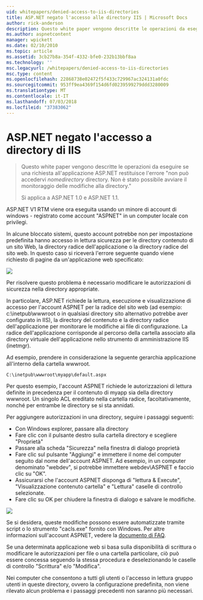 ```yaml
---
uid: whitepapers/denied-access-to-iis-directories
title: ASP.NET negato l'accesso alle directory IIS | Microsoft Docs
author: rick-anderson
description: Questo white paper vengono descritte le operazioni da eseguire se una richiesta all'applicazione ASP.NET restituisce l'errore "accesso negato alla directory DirectoryName. Non è riuscito a s...
ms.author: aspnetcontent
manager: wpickett
ms.date: 02/10/2010
ms.topic: article
ms.assetid: 3cb27b8a-354f-4332-bfe0-232b13bbf8aa
ms.technology: ''
msc.legacyurl: /whitepapers/denied-access-to-iis-directories
msc.type: content
ms.openlocfilehash: 22868738e02472f5f433c729967ac324131a0fdc
ms.sourcegitcommit: 953ff9ea4369f154d6fd0239599279ddd3280009
ms.translationtype: MT
ms.contentlocale: it-IT
ms.lasthandoff: 07/03/2018
ms.locfileid: "37383062"
---
```

<a name="aspnet-denied-access-to-iis-directories"></a>ASP.NET negato l'accesso a directory di IIS
====================
> Questo white paper vengono descritte le operazioni da eseguire se una richiesta all'applicazione ASP.NET restituisce l'errore "non può accedervi *nomedirectory* directory. Non è stato possibile avviare il monitoraggio delle modifiche alla directory."
> 
> Si applica a ASP.NET 1.0 e ASP.NET 1.1.


ASP.NET V1 RTM viene ora eseguita usando un minore di account di windows - registrato come account "ASPNET" in un computer locale con privilegi.

In alcune bloccato sistemi, questo account potrebbe non per impostazione predefinita hanno accesso in lettura sicurezza per le directory contenuto di un sito Web, la directory radice dell'applicazione o la directory radice del sito web. In questo caso si riceverà l'errore seguente quando viene richiesto di pagine da un'applicazione web specificato:

![](denied-access-to-iis-directories/_static/image1.jpg)

Per risolvere questo problema è necessario modificare le autorizzazioni di sicurezza nella directory appropriate.

In particolare, ASP.NET richiede la lettura, esecuzione e visualizzazione di accesso per l'account ASPNET per la radice del sito web (ad esempio: c:\inetpub\wwwroot o in qualsiasi directory sito alternativo potrebbe aver configurato in IIS), la directory del contenuto e la directory radice dell'applicazione per monitorare le modifiche ai file di configurazione. La radice dell'applicazione corrisponde al percorso della cartella associato alla directory virtuale dell'applicazione nello strumento di amministrazione IIS (inetmgr).

Ad esempio, prendere in considerazione la seguente gerarchia applicazione all'interno della cartella wwwroot.

`C:\inetpub\wwwroot\myapp\default.aspx`

Per questo esempio, l'account ASPNET richiede le autorizzazioni di lettura definite in precedenza per il contenuto di myapp sia della directory wwwroot. Un singolo ACL ereditato nella cartella radice, facoltativamente, nonché per entrambe le directory se si sta annidati.

Per aggiungere autorizzazioni in una directory, seguire i passaggi seguenti:

- Con Windows explorer, passare alla directory
- Fare clic con il pulsante destro sulla cartella directory e scegliere "Proprietà"
- Passare alla scheda "Sicurezza" nella finestra di dialogo proprietà
- Fare clic sul pulsante "Aggiungi" e immettere il nome del computer seguito dal nome dell'account ASPNET. Ad esempio, in un computer denominato "webdev", si potrebbe immettere webdev\ASPNET e faccio clic su "OK".
- Assicurarsi che l'account ASPNET disponga di "lettura &amp; Execute", "Visualizzazione contenuto cartella" e "Lettura" caselle di controllo selezionate.
- Fare clic su OK per chiudere la finestra di dialogo e salvare le modifiche.

![](denied-access-to-iis-directories/_static/image2.jpg)

Se si desidera, queste modifiche possono essere automatizzate tramite script o lo strumento "cacls.exe" fornito con Windows. Per altre informazioni sull'account ASPNET, vedere la [documento di FAQ](https://go.microsoft.com/fwlink/?LinkId=5828).

Se una determinata applicazione web si basa sulla disponibilità di scrittura o modificare le autorizzazioni per file o una cartella particolare, ciò può essere concessa seguendo la stessa procedura e deselezionando le caselle di controllo "Scrittura" e/o "Modifica".

Nei computer che consentono a tutti gli utenti o l'accesso in lettura gruppo utenti in queste directory, ovvero la configurazione predefinita, non viene rilevato alcun problema e i passaggi precedenti non saranno più necessari.
